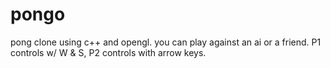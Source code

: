 # pongo
pong clone using c++ and opengl. you can play against an ai or a friend. P1 controls w/ W & S, P2 controls with arrow keys.
